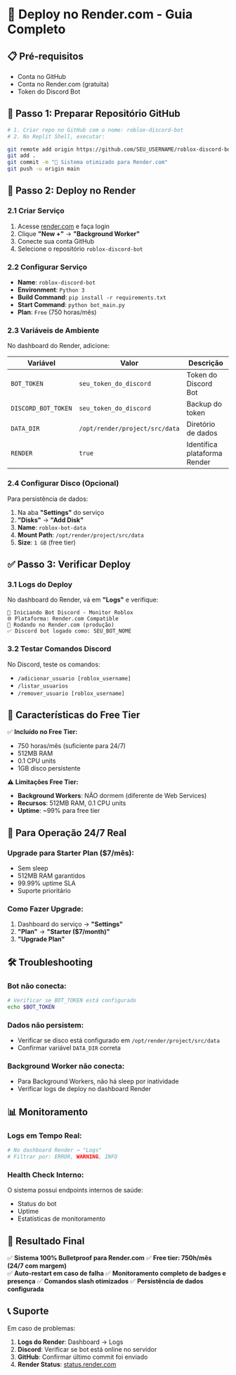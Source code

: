 # 🚀 Deploy no Render.com - Guia Completo

## 📋 **Pré-requisitos**
- Conta no GitHub
- Conta no Render.com (gratuita)
- Token do Discord Bot

## 🔧 **Passo 1: Preparar Repositório GitHub**

```bash
# 1. Criar repo no GitHub com o nome: roblox-discord-bot
# 2. No Replit Shell, executar:

git remote add origin https://github.com/SEU_USERNAME/roblox-discord-bot.git
git add .
git commit -m "🎨 Sistema otimizado para Render.com"
git push -u origin main
```

## 🎯 **Passo 2: Deploy no Render**

### **2.1 Criar Serviço**
1. Acesse [render.com](https://render.com) e faça login
2. Clique **"New +"** → **"Background Worker"**
3. Conecte sua conta GitHub
4. Selecione o repositório `roblox-discord-bot`

### **2.2 Configurar Serviço**
- **Name**: `roblox-discord-bot`
- **Environment**: `Python 3`
- **Build Command**: `pip install -r requirements.txt`
- **Start Command**: `python bot_main.py`
- **Plan**: `Free` (750 horas/mês)

### **2.3 Variáveis de Ambiente**
No dashboard do Render, adicione:

| Variável | Valor | Descrição |
|----------|-------|-----------|
| `BOT_TOKEN` | `seu_token_do_discord` | Token do Discord Bot |
| `DISCORD_BOT_TOKEN` | `seu_token_do_discord` | Backup do token |
| `DATA_DIR` | `/opt/render/project/src/data` | Diretório de dados |
| `RENDER` | `true` | Identifica plataforma Render |

### **2.4 Configurar Disco (Opcional)**
Para persistência de dados:
1. Na aba **"Settings"** do serviço
2. **"Disks"** → **"Add Disk"**
3. **Name**: `roblox-bot-data`
4. **Mount Path**: `/opt/render/project/src/data`
5. **Size**: `1 GB` (free tier)

## ✅ **Passo 3: Verificar Deploy**

### **3.1 Logs do Deploy**
No dashboard do Render, vá em **"Logs"** e verifique:
```
🤖 Iniciando Bot Discord - Monitor Roblox
🌐 Plataforma: Render.com Compatible
🎨 Rodando no Render.com (produção)
✅ Discord bot logado como: SEU_BOT_NOME
```

### **3.2 Testar Comandos Discord**
No Discord, teste os comandos:
- `/adicionar_usuario [roblox_username]`
- `/listar_usuarios`
- `/remover_usuario [roblox_username]`

## 🎯 **Características do Free Tier**

✅ **Incluído no Free Tier:**
- 750 horas/mês (suficiente para 24/7)
- 512MB RAM
- 0.1 CPU units
- 1GB disco persistente

⚠️ **Limitações Free Tier:**
- **Background Workers**: NÃO dormem (diferente de Web Services)
- **Recursos**: 512MB RAM, 0.1 CPU units
- **Uptime**: ~99% para free tier

## 🚀 **Para Operação 24/7 Real**

### **Upgrade para Starter Plan ($7/mês):**
- Sem sleep
- 512MB RAM garantidos
- 99.99% uptime SLA
- Suporte prioritário

### **Como Fazer Upgrade:**
1. Dashboard do serviço → **"Settings"**
2. **"Plan"** → **"Starter ($7/month)"**
3. **"Upgrade Plan"**

## 🛠 **Troubleshooting**

### **Bot não conecta:**
```bash
# Verificar se BOT_TOKEN está configurado
echo $BOT_TOKEN
```

### **Dados não persistem:**
- Verificar se disco está configurado em `/opt/render/project/src/data`
- Confirmar variável `DATA_DIR` correta

### **Background Worker não conecta:**
- Para Background Workers, não há sleep por inatividade
- Verificar logs de deploy no dashboard Render

## 📊 **Monitoramento**

### **Logs em Tempo Real:**
```bash
# No dashboard Render → "Logs"
# Filtrar por: ERROR, WARNING, INFO
```

### **Health Check Interno:**
O sistema possui endpoints internos de saúde:
- Status do bot
- Uptime
- Estatísticas de monitoramento

## 🎯 **Resultado Final**

✅ **Sistema 100% Bulletproof para Render.com**
✅ **Free tier: 750h/mês (24/7 com margem)**  
✅ **Auto-restart em caso de falha**
✅ **Monitoramento completo de badges e presença**
✅ **Comandos slash otimizados**
✅ **Persistência de dados configurada**

## 📞 **Suporte**

Em caso de problemas:
1. **Logs do Render**: Dashboard → Logs
2. **Discord**: Verificar se bot está online no servidor
3. **GitHub**: Confirmar último commit foi enviado
4. **Render Status**: [status.render.com](https://status.render.com)